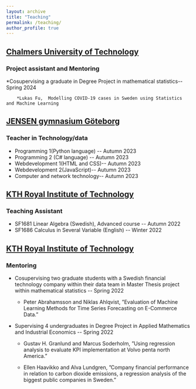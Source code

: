 ```yaml
---
layout: archive
title: "Teaching"
permalink: /teaching/
author_profile: true
---
```


## [Chalmers University of Technology](https://www.chalmers.se/en/)
### Project assistant and Mentoring
*Cosupervising a graduate in Degree Project in mathematical statistics-- Spring 2024 

        *Lukas Fu,  Modelling COVID-19 cases in Sweden using Statistics and Machine Learning

## [JENSEN gymnasium Göteborg](https://www.jensengymnasium.se/goteborg)
### Teacher in Technology/data
<ul>
    <li>Programming 1(Python language) -- Autumn 2023</li> 
    <li>Programming 2 (C# language) -- Autumn 2023</li>
    <li> Webdevelopment 1(HTML and CSS)-- Autumn 2023</li>
    <li> Webdevelopment 2(JavaScript)-- Autumn 2023</li>
    <li> Computer and network technology-- Autumn 2023</li>
    
</ul>

## [KTH Royal Institute of Technology](https://www.kth.se/en)
### Teaching Assistant
<ul>
	<li>SF1681 Linear Algebra (Swedish), Advanced course -- Autumn 2022</li> 
	<li>SF1686 Calculus in Several Variable (English) -- Winter 2022</li>
</ul>

## [KTH Royal Institute of Technology](https://www.kth.se/en)
### Mentoring

* Cosupervising two graduate students with a Swedish financial technology company within their data team in Master Thesis project within mathematical statistics -- Spring 2022

     * Peter Abrahamsson and Niklas Ahlqvist, ”Evaluation of Machine Learning Methods for Time Series Forecasting on E-Commerce Data.”
	
* Supervising 4 undergraduates in Degree Project in Applied Mathematics and Industrial Economics -- Spring 2022

     * Gustav H. Granlund and Marcus Soderholm, ”Using regression analysis to evaluate KPI implementation at Volvo penta north America.”

     * Ellen Haavikko and Alva Lundgren, ”Company financial performance in relation to carbon dioxide emissions, a regression analysis of the biggest public companies in Sweden.”


